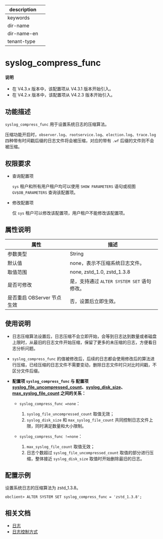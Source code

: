 |description||
|---|---|
|keywords||
|dir-name||
|dir-name-en||
|tenant-type||

# syslog_compress_func

<main id="notice" type='explain'>
  <h4>说明</h4>
  <ul><li>在 V4.3.x 版本中，该配置项从 V4.3.1 版本开始引入。</li><li>在 V4.2.x 版本中，该配置项从 V4.2.3 版本开始引入。</li></ul>
</main>

## 功能描述

`syslog_compress_func` 用于设置系统日志的压缩算法。

压缩功能开启时，`observer.log`、`rootservice.log`、`election.log`、`trace.log` 四种带有时间戳后缀的日志文件将会被压缩，对应的带有 `.wf` 后缀的文件则不会被压缩。

## 权限要求

* 查询配置项

  `sys` 租户和所有用户租户均可以使用 `SHOW PARAMETERS` 语句或视图 `GV$OB_PARAMETERS` 查询该配置项。

* 修改配置项

  仅 `sys` 租户可以修改该配置项，用户租户不能修改该配置项。

## 属性说明

| **属性** | **描述** |
| -------- | -------- |
| 参数类型   | String |
| 默认值     | none，表示不压缩系统日志文件。 |
| 取值范围   |none, zstd_1.0, zstd_1.3.8|
| 是否可修改 | 是，支持通过 `ALTER SYSTEM SET` 语句修改。|
| 是否重启 OBServer 节点生效 | 否，设置后立即生效。  |

## 使用说明

* 日志压缩算法设置后，日志压缩不会立即开始，会等到日志达到数量或者磁盘上限时，从最旧的日志文件开始压缩，保留了更多的未压缩的日志，方便看日志分析问题。

* `syslog_compress_func` 的值被修改后，后续的日志都会使用修改后的算法进行压缩，已经压缩的日志文件不需要变动，删除日志文件时只对比时间戳，不区分文件后缀。

* **配置项 `syslog_compress_func` 与 配置项 [syslog_file_uncompressed_count](22060.syslog_file_uncompressed_count.md)、[syslog_disk_size](22050.syslog_disk_size.md)、[max_syslog_file_count](13300.max_syslog_file_count.md) 之间的关系：**

  * `syslog_compress_func =none`：

    1. `syslog_file_uncompressed_count` 取值无效；
    2. `syslog_disk_size` 和 `max_syslog_file_count` 共同控制日志文件上限，同时满足数量和大小限制。

  * `syslog_compress_func !=none`：

    1. `max_syslog_file_count` 取值无效；
    2. 日志个数超过 `syslog_file_uncompressed_count` 取值的部分进行压缩，整体接近 `syslog_disk_size` 取值时开始删除最旧的日志。

## 配置示例

设置系统日志的压缩算法为 zstd_1.3.8。

```shell
obclient> ALTER SYSTEM SET syslog_compress_func = 'zstd_1.3.8';
```

## 相关文档

* [日志](../../../../700.reference/100.oceanbase-database-concepts/1200.observer-node-architecture/400.log.md)
* [日志控制方式](../../../../600.manage/800.logging/400.log-control.md)
